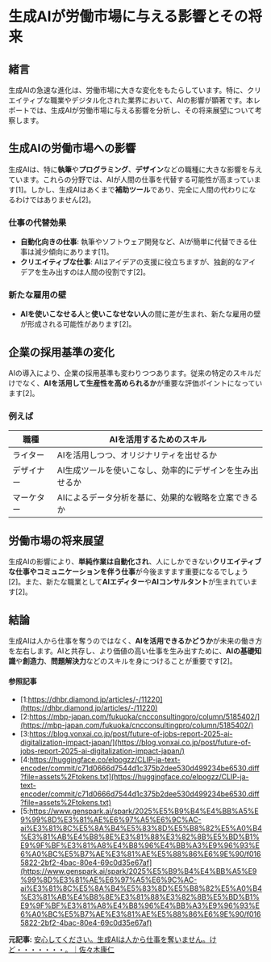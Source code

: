 # 生成AIが労働市場に与える影響とその将来

## 緒言

生成AIの急速な進化は、労働市場に大きな変化をもたらしています。特に、クリエイティブな職業やデジタル化された業界において、AIの影響が顕著です。本レポートでは、生成AIが労働市場に与える影響を分析し、その将来展望について考察します。

## 生成AIの労働市場への影響

生成AIは、特に**執筆**や**プログラミング**、**デザイン**などの職種に大きな影響を与えています。これらの分野では、AIが人間の仕事を代替する可能性が高まっています[1]。しかし、生成AIはあくまで**補助ツール**であり、完全に人間の代わりになるわけではありません[2]。

### 仕事の代替効果

- **自動化向きの仕事**: 執筆やソフトウェア開発など、AIが簡単に代替できる仕事は減少傾向にあります[1]。
- **クリエイティブな仕事**: AIはアイデアの支援に役立ちますが、独創的なアイデアを生み出すのは人間の役割です[2]。

### 新たな雇用の壁

- **AIを使いこなせる人**と**使いこなせない人**の間に差が生まれ、新たな雇用の壁が形成される可能性があります[2]。

## 企業の採用基準の変化

AIの導入により、企業の採用基準も変わりつつあります。従来の特定のスキルだけでなく、**AIを活用して生産性を高められるか**が重要な評価ポイントになっています[2]。

### 例えば

| 職種 | AIを活用するためのスキル |
| --- | --- |
| ライター | AIを活用しつつ、オリジナリティを出せるか |
| デザイナー | AI生成ツールを使いこなし、効率的にデザインを生み出せるか |
| マーケター | AIによるデータ分析を基に、効果的な戦略を立案できるか |

## 労働市場の将来展望

生成AIの影響により、**単純作業は自動化され**、人にしかできない**クリエイティブな仕事やコミュニケーションを伴う仕事**が今後ますます重要になるでしょう[2]。また、新たな職業として**AIエディター**や**AIコンサルタント**が生まれています[2]。

## 結論

生成AIは人から仕事を奪うのではなく、**AIを活用できるかどうか**が未来の働き方を左右します。AIと共存し、より価値の高い仕事を生み出すために、**AIの基礎知識**や**創造力**、**問題解決力**などのスキルを身につけることが重要です[2]。

#### 参照記事
- [1:https://dhbr.diamond.jp/articles/-/11220](https://dhbr.diamond.jp/articles/-/11220)
- [2:https://mbp-japan.com/fukuoka/cncconsultingpro/column/5185402/](https://mbp-japan.com/fukuoka/cncconsultingpro/column/5185402/)
- [3:https://blog.vonxai.co.jp/post/future-of-jobs-report-2025-ai-digitalization-impact-japan/](https://blog.vonxai.co.jp/post/future-of-jobs-report-2025-ai-digitalization-impact-japan/)
- [4:https://huggingface.co/elpogzz/CLIP-ja-text-encoder/commit/c71d0666d7544d1c375b2dee530d499234be6530.diff?file=assets%2Ftokens.txt](https://huggingface.co/elpogzz/CLIP-ja-text-encoder/commit/c71d0666d7544d1c375b2dee530d499234be6530.diff?file=assets%2Ftokens.txt)
- [5:https://www.genspark.ai/spark/2025%E5%B9%B4%E4%BB%A5%E9%99%8D%E3%81%AE%E6%97%A5%E6%9C%AC-ai%E3%81%8C%E5%8A%B4%E5%83%8D%E5%B8%82%E5%A0%B4%E3%81%AB%E4%B8%8E%E3%81%88%E3%82%8B%E5%BD%B1%E9%9F%BF%E3%81%A8%E4%B8%96%E4%BB%A3%E9%96%93%E6%A0%BC%E5%B7%AE%E3%81%AE%E5%88%86%E6%9E%90/f0165822-2bf2-4bac-80e4-69c0d35e67af](https://www.genspark.ai/spark/2025%E5%B9%B4%E4%BB%A5%E9%99%8D%E3%81%AE%E6%97%A5%E6%9C%AC-ai%E3%81%8C%E5%8A%B4%E5%83%8D%E5%B8%82%E5%A0%B4%E3%81%AB%E4%B8%8E%E3%81%88%E3%82%8B%E5%BD%B1%E9%9F%BF%E3%81%A8%E4%B8%96%E4%BB%A3%E9%96%93%E6%A0%BC%E5%B7%AE%E3%81%AE%E5%88%86%E6%9E%90/f0165822-2bf2-4bac-80e4-69c0d35e67af)


**元記事:** [安心してください。生成AIは人から仕事を奪いません。けど・・・・・・・。｜佐々木康仁](https://mbp-japan.com/fukuoka/cncconsultingpro/column/5185402/)